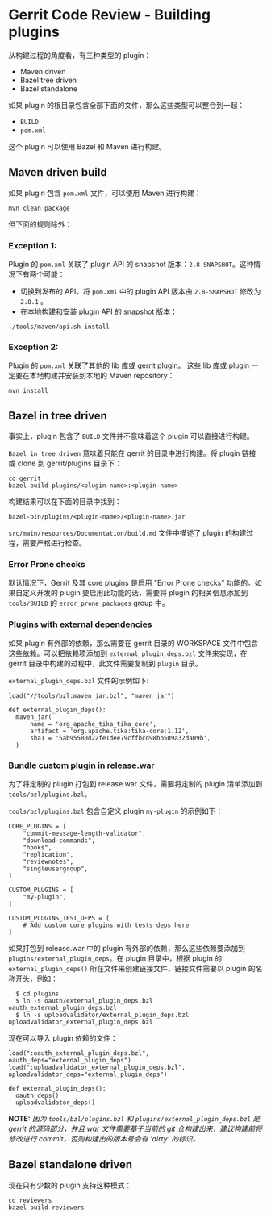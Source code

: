 # Gerrit Code Review - Building plugins

从构建过程的角度看，有三种类型的 plugin：

* Maven driven
* Bazel tree driven
* Bazel standalone

如果 plugin 的根目录包含全部下面的文件，那么这些类型可以整合到一起：

* `BUILD`
* `pom.xml`

这个 plugin 可以使用 Bazel 和 Maven 进行构建。

## Maven driven build

如果 plugin 包含 `pom.xml` 文件，可以使用 Maven 进行构建：

```
mvn clean package
```

但下面的规则除外：

### Exception 1:

Plugin 的 `pom.xml` 关联了 plugin API 的 snapshot 版本：`2.8-SNAPSHOT`。这种情况下有两个可能：

* 切换到发布的 API。将 `pom.xml` 中的 plugin API 版本由 `2.8-SNAPSHOT` 修改为 `2.8.1` 。
* 在本地构建和安装 plugin API 的 snapshot 版本：

```
./tools/maven/api.sh install
```

### Exception 2:

Plugin 的 `pom.xml` 关联了其他的 lib 库或 gerrit plugin。 这些 lib 库或 plugin 一定要在本地构建并安装到本地的 Maven repository：

```
mvn install
```

## Bazel in tree driven


事实上，plugin 包含了 `BUILD` 文件并不意味着这个 plugin 可以直接进行构建。

`Bazel in tree driven` 意味着只能在 gerrit 的目录中进行构建。将 plugin 链接或 clone 到 gerrit/plugins 目录下：

```
cd gerrit
bazel build plugins/<plugin-name>:<plugin-name>
```

构建结果可以在下面的目录中找到：

```
bazel-bin/plugins/<plugin-name>/<plugin-name>.jar
```

`src/main/resources/Documentation/build.md` 文件中描述了 plugin 的构建过程，需要严格进行检查。

### Error Prone checks

默认情况下，Gerrit 及其 core plugins 是启用 "Error Prone checks" 功能的。如果自定义开发的 plugin 要启用此功能的话，需要将 plugin 的相关信息添加到 `tools/BUILD` 的 `error_prone_packages` group 中。

### Plugins with external dependencies

如果 plugin 有外部的依赖，那么需要在 gerrit 目录的 WORKSPACE 文件中包含这些依赖。可以把依赖项添加到 `external_plugin_deps.bzl` 文件来实现，在 gerrit 目录中构建的过程中，此文件需要复制到 `plugin` 目录。

`external_plugin_deps.bzl` 文件的示例如下:

```
load("//tools/bzl:maven_jar.bzl", "maven_jar")

def external_plugin_deps():
  maven_jar(
      name = 'org_apache_tika_tika_core',
      artifact = 'org.apache.tika:tika-core:1.12',
      sha1 = '5ab95580d22fe1dee79cffbcd98bb509a32da09b',
  )
```

### Bundle custom plugin in release.war

为了将定制的 plugin 打包到 release.war 文件，需要将定制的 plugin 清单添加到 `tools/bzl/plugins.bzl`。

`tools/bzl/plugins.bzl` 包含自定义 plugin `my-plugin` 的示例如下：

```
CORE_PLUGINS = [
    "commit-message-length-validator",
    "download-commands",
    "hooks",
    "replication",
    "reviewnotes",
    "singleusergroup",
]

CUSTOM_PLUGINS = [
    "my-plugin",
]

CUSTOM_PLUGINS_TEST_DEPS = [
    # Add custom core plugins with tests deps here
]
```

如果打包到 release.war 中的 plugin 有外部的依赖，那么这些依赖要添加到 `plugins/external_plugin_deps`。在 plugin 目录中，根据 plugin 的 `external_plugin_deps()` 所在文件来创建链接文件，链接文件需要以 plugin 的名称开头，例如：

```
  $ cd plugins
  $ ln -s oauth/external_plugin_deps.bzl oauth_external_plugin_deps.bzl
  $ ln -s uploadvalidator/external_plugin_deps.bzl uploadvalidator_external_plugin_deps.bzl
```

现在可以导入 plugin 依赖的文件：

```
load(":oauth_external_plugin_deps.bzl", oauth_deps="external_plugin_deps")
load(":uploadvalidator_external_plugin_deps.bzl", uploadvalidator_deps="external_plugin_deps")

def external_plugin_deps():
  oauth_deps()
  uploadvalidator_deps()
```

**NOTE:**
*因为 `tools/bzl/plugins.bzl` 和 `plugins/external_plugin_deps.bzl` 是 gerrit 的源码部分，并且 war 文件需要基于当前的 git 仓构建出来，建议构建前将修改进行 commit，否则构建出的版本号会有 ‘dirty’ 的标识。*

## Bazel standalone driven

现在只有少数的 plugin 支持这种模式：

```
cd reviewers
bazel build reviewers
```

